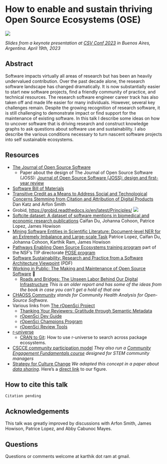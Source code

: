 # How to enable and sustain thriving Open Source Ecosystems (OSE)

[![](https://i.imgur.com/VjeqIqr.jpg)](https://inundata.org/talks/csvconf/)

*Slides from a keynote presentation at [CSV Conf 2023](https://csvconf.com/) in Buenos Aires, Argentina. April 19th, 2023*
## Abstract

Software impacts virtually all areas of research but has been an heavily undervalued contribution. Over the past decade alone, the research software landscape has changed dramatically. It is now substantially easier to start new software projects, find a friendly community of practice, and technical resources. The research software engineer career track has also taken off and made life easier for many individuals. However, several key challenges remain. Despite the growing recognition of research software, it is still challenging to demonstrate impact or find support for the maintenance of existing software. In this talk I describe some ideas on how to uncover software that is driving research and construct knowledge graphs to ask questions about software use and sustainability. I also describe the various conditions necessary to turn nascent software projects into self sustainable ecosystems.


## Resources

- [The Journal of Open Source Software](https://joss.theoj.org/)   
	* Paper about the design of The Journal of Open Source Software (JOSS): [Journal of Open Source Software (JOSS): design and first-year review](https://peerj.com/articles/cs-147/)
- [Software Bill of Materials](https://www.cisa.gov/sbom)
- [Transitive Credit as a Means to Address Social and Technological Concerns Stemming from Citation and Attribution of Digital Products](https://openresearchsoftware.metajnl.com/articles/10.5334/jors.be) Dan Katz and Arfon Smith
- Grobid, https://grobid.readthedocs.io/en/latest/Principles/
![](https://i.imgur.com/hIzjbUo.png)   
- [Softcite dataset: A dataset of software mentions in biomedical and economic research publications](https://asistdl.onlinelibrary.wiley.com/doi/abs/10.1002/asi.24454) Caifan Du, Johanna Cohoon, Patrice Lopez, James Howison   
- [Mining Software Entities in Scientific Literature: Document-level NER for an Extremely Imbalance and Large-scale Task](https://dl.acm.org/doi/abs/10.1145/3459637.3481936) Patrice Lopez, Caifan Du, Johanna Cohoon, Karthik Ram, James Howison  
- [Pathways Enabling Open Source Ecosystems training program](https://pose.training/) part of the NSF’s TIP directorate [POSE program](https://beta.nsf.gov/funding/opportunities/pathways-enable-open-source-ecosystems-pose)      
- [Software Sustainability: Research and Practice from a
Software Architecture Viewpoint](https://eprints.hud.ac.uk/id/eprint/33972/1/1-s2.0-S0164121217303072-main.pdf) (PDF)   
- [Working in Public: The Making and Maintenance of Open Source Software](https://press.stripe.com/working-in-public) 📙      
	- [Roads and Bridges: The Unseen Labor Behind Our Digital Infrastructure](https://www.fordfoundation.org/work/learning/research-reports/roads-and-bridges-the-unseen-labor-behind-our-digital-infrastructure/) *This is an older report and has some of the ideas from the book in case you can’t get a hold of that one* 
- [CHAOSS Community](https://chaoss.community/) *stands for Community Health Analysis for Open-Source Software.*
- Various links from [The rOpenSci Project](https://ropensci.org/)  
	- [Thanking Your Reviewers: Gratitude through Semantic Metadata](https://ropensci.org/blog/2018/03/16/thanking-reviewers-in-metadata/)    
	- [rOpenSci Dev Guide](https://devguide.ropensci.org/)
	- [rOpenSci Champions Program](https://ropensci.org/champions/)  
	- [rOpenSci Review Tools](https://github.com/ropensci-review-tools)   
- [r-universe](https://r-universe.dev/search/)
	- [CRAN to Git](https://ropensci.org/blog/2023/04/03/cran-to-git/): How to use r-universe to search across package ecosystems.
- [CSCCE community participation model](https://www.cscce.org/resources/cpm/) *They also run a [Community Engagement Fundamentals course](https://www.cscce.org/trainings/cef/) designed for STEM community managers*
- [Strategy for Culture Change](https://www.cos.io/blog/strategy-for-culture-change) *We adapted this concept in a paper about [data sharing](https://www.sciencedirect.com/science/article/pii/S2666389921002300)*. Here’s a [direct link](https://ars.els-cdn.com/content/image/1-s2.0-S2666389921002300-gr1_lrg.jpg) to our figure.

## How to cite this talk

```
Citation pending
```

## Acknowledgements

This talk was greatly improved by discussions with Arfon Smith, James Howison, Patrice Lopez, and Abby Cabunoc Mayes. 

## Questions

Questions or comments welcome at karthik dot ram at gmail.

